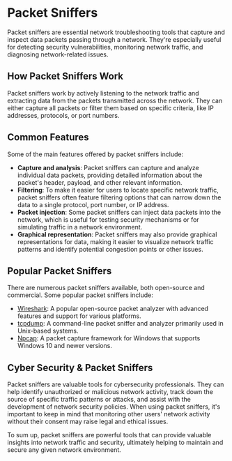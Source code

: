 # Packet Sniffers

Packet sniffers are essential network troubleshooting tools that capture and inspect data packets passing through a network. They're especially useful for detecting security vulnerabilities, monitoring network traffic, and diagnosing network-related issues.

## How Packet Sniffers Work

Packet sniffers work by actively listening to the network traffic and extracting data from the packets transmitted across the network. They can either capture all packets or filter them based on specific criteria, like IP addresses, protocols, or port numbers.

## Common Features

Some of the main features offered by packet sniffers include:

- **Capture and analysis**: Packet sniffers can capture and analyze individual data packets, providing detailed information about the packet's header, payload, and other relevant information.
- **Filtering**: To make it easier for users to locate specific network traffic, packet sniffers often feature filtering options that can narrow down the data to a single protocol, port number, or IP address.
- **Packet injection**: Some packet sniffers can inject data packets into the network, which is useful for testing security mechanisms or for simulating traffic in a network environment.
- **Graphical representation**: Packet sniffers may also provide graphical representations for data, making it easier to visualize network traffic patterns and identify potential congestion points or other issues.

## Popular Packet Sniffers

There are numerous packet sniffers available, both open-source and commercial. Some popular packet sniffers include:

- [Wireshark](https://www.wireshark.org/): A popular open-source packet analyzer with advanced features and support for various platforms.
- [tcpdump](https://www.tcpdump.org/): A command-line packet sniffer and analyzer primarily used in Unix-based systems.
- [Npcap](https://nmap.org/npcap/): A packet capture framework for Windows that supports Windows 10 and newer versions.

## Cyber Security & Packet Sniffers

Packet sniffers are valuable tools for cybersecurity professionals. They can help identify unauthorized or malicious network activity, track down the source of specific traffic patterns or attacks, and assist with the development of network security policies. When using packet sniffers, it's important to keep in mind that monitoring other users' network activity without their consent may raise legal and ethical issues.

To sum up, packet sniffers are powerful tools that can provide valuable insights into network traffic and security, ultimately helping to maintain and secure any given network environment.
